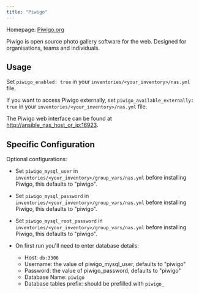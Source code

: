 ```yaml
---
title: "Piwigo"
---
```


Homepage: [Piwigo.org](https://piwigo.org)

Piwigo is open source photo gallery software for the web. Designed for organisations, teams and individuals.

## Usage

Set `piwigo_enabled: true` in your `inventories/<your_inventory>/nas.yml` file.

If you want to access Piwigo externally, set `piwigo_available_externally: true` in your `inventories/<your_inventory>/nas.yml` file.

The Piwigo web interface can be found at <http://ansible_nas_host_or_ip:16923>.

## Specific Configuration

Optional configurations:

- Set `piwigo_mysql_user` in `inventories/<your_inventory>/group_vars/nas.yml` before installing Piwigo, this defaults to "piwigo".
- Set `piwigo_mysql_password` in `inventories/<your_inventory>/group_vars/nas.yml` before installing Piwigo, this defaults to "piwigo".
- Set `piwigo_mysql_root_password` in `inventories/<your_inventory>/group_vars/nas.yml` before installing Piwigo, this defaults to "piwigo".

- On first run you'll need to enter database details:
  - Host: `db:3306`
  - Username: the value of piwigo_mysql_user, defaults to "piwigo"
  - Password: the value of piwigo_password, defaults to "piwigo"
  - Database Name: `piwigo`
  - Database tables prefix: should be prefilled with `piwigo_`

